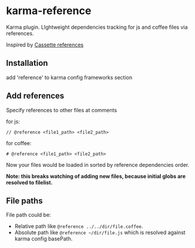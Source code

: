 karma-reference
===============

Karma plugin. LIghtweight dependencies tracking for js and coffee files via references.

Inspired by [Cassette references](http://getcassette.net/documentation/v2/asset-references)

## Installation
add 'reference' to karma config frameworks section

## Add references
Specify references to other files at comments

for js: 
```
// @reference <file1_path> <file2_path>
```
for coffee:
```
# @reference <file1_path> <file2_path>
```

Now your files would be loaded in sorted by reference dependencies order.

**Note: this breaks watching of adding new files, because initial globs are resolved to filelist.**

## File paths
File path could be:
* Relative path like ```@reference ../../dir/file.coffee```.
* Absolute path like ```@reference ~/dir/file.js``` which is resolved against karma config basePath.

